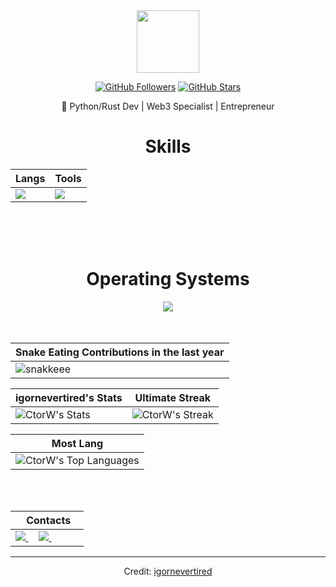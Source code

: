 <div align="Center">
<img width="100" src="https://github.com/user-attachments/assets/fae54e71-c962-4868-ad16-f727a0593d00" />

<div align="center">

<a href="https://github.com/igornevertired">
</a>

[![GitHub Followers](https://img.shields.io/github/followers/igornevertired?label=Follow&style=social)](https://github.com/igornevertired)
[![GitHub Stars](https://img.shields.io/github/stars/igornevertired?style=social)](https://github.com/igornevertired)
</div>


🌱 Python/Rust Dev | Web3 Specialist | Entrepreneur



<div align="Center">
<h1>Skills</h1>
</div>

<div align="Center">

| Langs | Tools |
| ------------- | ------------- |
| <img src="https://skillicons.dev/icons?i=py,rust,cpp,ts"/> | <img src="https://skillicons.dev/icons?i=bash,gitlab,aws,docker,fastapi,postgres,selenium"/> |

</div>

<br>
<br>
<br>

<div align="Center">
<h1>Operating Systems</h1>

<img src="https://skillicons.dev/icons?i=windows,linux,ubuntu"/>

</div>

<br>
<br>

| Snake Eating Contributions in the last year |
| ------------------------------------------|
| ![snakkeee](https://github.com/user-attachments/assets/767354e9-fe1e-4009-b421-2f49388bfda5) | 



<div align="Center">

| igornevertired's Stats | Ultimate Streak |
| ------------- | ------------- |
| ![CtorW's Stats](https://github-readme-stats.vercel.app/api?username=igornevertired&theme=onedark&show_icons=true&hide_border=true&count_private=true)  | ![CtorW's Streak](https://github-readme-streak-stats.herokuapp.com/?user=igornevertired&theme=onedark&hide_border=true) 

| Most Lang |
| ----------|
| ![CtorW's Top Languages](https://github-readme-stats.vercel.app/api/top-langs/?username=igornevertired&theme=onedark&show_icons=true&hide_border=true&layout=compact) |


</div>

<br>
<br>

<div align="Center">

|‎ ‎ ‎ ‎ Contacts‎ ‎ ‎ ‎ |
| ----------|
| <a href="igornevertired@gmail.com"> <img src="https://skillicons.dev/icons?i=gmail"/> </a> ‎ ‎ ‎ ‎  <a href="https://instagram.com/igornevertired"> <img src="https://skillicons.dev/icons?i=instagram"/> </a> ‎ ‎ ‎ ‎   |

</div>

------

Credit: [igornevertired](https://github.com/igornevertired)
